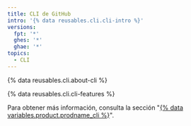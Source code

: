```yaml
---
title: CLI de GitHub
intro: '{% data reusables.cli.cli-intro %}'
versions:
  fpt: '*'
  ghes: '*'
  ghae: '*'
topics:
  - CLI
---
```


{% data reusables.cli.about-cli %}

{% data reusables.cli.cli-features %}

Para obtener más información, consulta la sección "[{% data variables.product.prodname_cli %}](/github-cli)".
